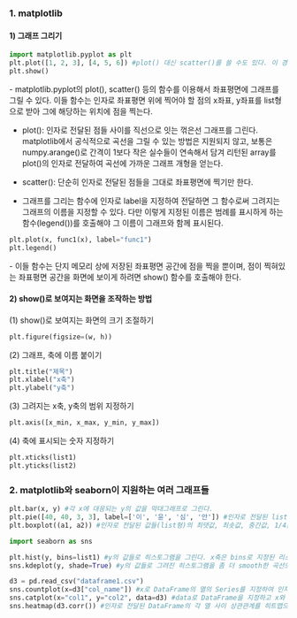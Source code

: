 ### 1. matplotlib

#### 1) 그래프 그리기

```python
import matplotlib.pyplot as plt
plt.plot([1, 2, 3], [4, 5, 6]) #plot() 대신 scatter()를 쓸 수도 있다. 이 경우 그래프 대신 점만 찍힌다.
plt.show()
```

\- matplotlib.pyplot의 plot(), scatter() 등의 함수를 이용해서 좌표평면에 그래프를 그릴 수 있다. 이들 함수는 인자로 좌표평면 위에 찍어야 할 점의 x좌표, y좌표를 list형으로 받아 그에 해당하는 위치에 점을 찍는다. 

- plot(): 인자로 전달된 점들 사이를 직선으로 잇는 꺾은선 그래프를 그린다. matplotlib에서 공식적으로 곡선을 그릴 수 있는 방법은 지원되지 않고, 보통은 numpy.arange()로 간격이 1보다 작은 실수들이 연속해서 담겨 리턴된 array를 plot()의 인자로 전달하여 곡선에 가까운 그래프 개형을 얻는다.

- scatter(): 단순히 인자로 전달된 점들을 그대로 좌표평면에 찍기만 한다.

- 그래프를 그리는 함수에 인자로 label을 지정하여 전달하면 그 함수로써 그려지는 그래프의 이름을 지정할 수 있다. 다만 이렇게 지정된 이름은 범례를 표시하게 하는 함수(legend())를 호출해야 그 이름이 그래프와 함께 표시된다.

```python
plt.plot(x, func1(x), label="func1")
plt.legend()
```

\- 이들 함수는 단지 메모리 상에 저장된 좌표평면 공간에 점을 찍을 뿐이며, 점이 찍혀있는 좌표평면 공간을 화면에 보이게 하려면 show() 함수를 호출해야 한다.


#### 2) show()로 보여지는 화면을 조작하는 방법


(1) show()로 보여지는 화면의 크기 조절하기

```python
plt.figure(figsize=(w, h))
```


(2) 그래프, 축에 이름 붙이기

```python
plt.title("제목")
plt.xlabel("x축")
plt.ylabel("y축")
```


(3) 그려지는 x축, y축의 범위 지정하기

```python
plt.axis([x_min, x_max, y_min, y_max])
```

(4) 축에 표시되는 숫자 지정하기

```python
plt.xticks(list1)
plt.yticks(list2)
```



### 2. matplotlib와 seaborn이 지원하는 여러 그래프들

```python
plt.bar(x, y) #각 x에 대응되는 y의 값을 막대그래프로 그린다.
plt.pie([40, 40, 3, 3], label=['이', '윤', '심', '안']) #인자로 전달된 list의 각 원소 크기가 그 원소가 원형 그래프에서 차지하는 크기가 되는 원형 그래프를 그린다. label로 지정된 list의 각 원소가 인자로 전달된 list의 각 원소가 갖는 이름이 된다.
plt.boxplot((a1, a2)) #인자로 전달된 값들(list형)의 최댓값, 최솟값, 중간값, 1/4값, 3/4값에 관한 정보를 하나의 box 모양 그래프에 담아 그린다. 인자로 받는 튜플의 크기는 하나 이상일 수 있으며, 인자로 받은 튜플의 각 성분 list에 대응되는 박스가 x축을 따라 하나씩 순서대로 그려진다.
```


```python
import seaborn as sns

plt.hist(y, bins=list1) #y의 값들로 히스토그램을 그린다. x축은 bins로 지정된 리스트에 대응되는 범위가 그려지며, y의 값들 중 각 범위에 해당하는 값의 개수가 그때의 x값 범위에 대응되는 y값이 된다.
sns.kdeplot(y, shade=True) #y의 값들로 그려진 히스토그램을 좀 더 smooth한 곡선으로 그린다. 인자로 shade를 True로 지정하여 전달되면 곡선 아래가 색칠된다.

d3 = pd.read_csv("dataframe1.csv")
sns.countplot(x=d3["col_name"]) #x로 DataFrame의 열의 Series를 지정하여 인자로 전달하면, 그 열의 각 값들을 x축으로 하고 또 groupby() 연산을 하며, 거기서 count 그룹함수를 적용한 값을 각 x에 대응되는 y값으로 하는 막대그래프를 그린다. plt.bar()와 유사하지만 코딩이 훨씬 간편하다.
sns.catplot(x="col1", y="col2", data=d3) #data로 DataFrame을 지정하고 x와 y에 각각 DataFrame의 열 이름을 지정하여 전달하면, x축을 따라 x로 지정된 열에 해당하는 각 값이 각 영역을 차지하고 그때 y로 지정된 열에 해당하는 값이 y값이 되어 그래프가 그려진다. kind를 지정하여 인자로 전달하면 그려지는 모습을 strip에서 violin 등으로 변경할 수도 있다. 기능이 비슷하면서 다른 관점에서 데이터를 볼 수 있는 stripplot(), swarmplot() 등도 있다.
sns.heatmap(d3.corr()) #인자로 전달된 DataFrame의 각 열 사이 상관관계를 히트맵으로 그린다.
```
